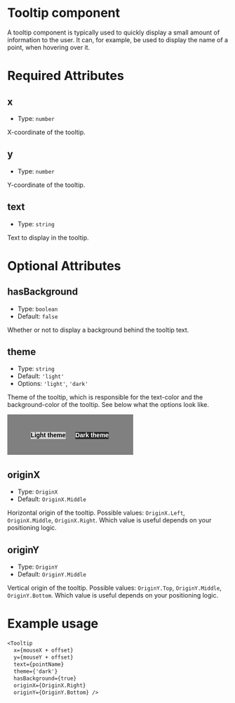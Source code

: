# Tooltip component

A tooltip component is typically used to quickly display a small amount of information to the user.
It can, for example, be used to display the name of a point, when hovering over it.

# Required Attributes

## x

- Type: `number`

X-coordinate of the tooltip.

## y

- Type: `number`

Y-coordinate of the tooltip.

## text

- Type: `string`

Text to display in the tooltip.

# Optional Attributes

## hasBackground

- Type: `boolean`
- Default: `false`

Whether or not to display a background behind the tooltip text.

## theme

- Type: `string`
- Default: `'light'`
- Options: `'light'`, `'dark'`

Theme of the tooltip, which is responsible for the text-color and the background-color of the tooltip. See below what the options look like.

![Theme options for Tooltip](../media/tooltip_themes.png ':size=250')

## originX

- Type: `OriginX`
- Default: `OriginX.Middle`

Horizontal origin of the tooltip.
Possible values: `OriginX.Left`, `OriginX.Middle`, `OriginX.Right`.
Which value is useful depends on your positioning logic.

## originY

- Type: `OriginY`
- Default: `OriginY.Middle`

Vertical origin of the tooltip.
Possible values: `OriginY.Top`, `OriginY.Middle`, `OriginY.Bottom`.
Which value is useful depends on your positioning logic.

# Example usage

```svelte
<Tooltip
  x={mouseX + offset}
  y={mouseY + offset}
  text={pointName}
  theme={'dark'}
  hasBackground={true}
  originX={OriginX.Right}
  originY={OriginY.Bottom} />
```
